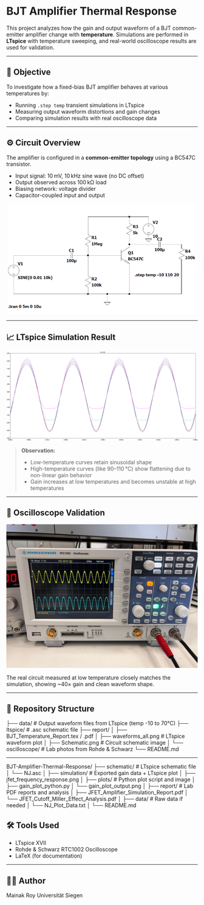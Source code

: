 #  BJT Amplifier Thermal Response

This project analyzes how the gain and output waveform of a BJT common-emitter amplifier change with **temperature**. Simulations are performed in **LTspice** with temperature sweeping, and real-world oscilloscope results are used for validation.

---

## 📌 Objective

To investigate how a fixed-bias BJT amplifier behaves at various temperatures by:

- Running `.step temp` transient simulations in LTspice
- Measuring output waveform distortions and gain changes
- Comparing simulation results with real oscilloscope data

---

## ⚙️ Circuit Overview

The amplifier is configured in a **common-emitter topology** using a BC547C transistor.

- Input signal: 10 mV, 10 kHz sine wave (no DC offset)
- Output observed across 100 kΩ load
- Biasing network: voltage divider
- Capacitor-coupled input and output

<p align="center">
  <img src="report/Schematic.png" width="500" alt="LTspice Schematic">
</p>

---

## 📈 LTspice Simulation Result

<p align="center">
  <img src="report/waveforms_all.png" width="600" alt="Waveform Plot - LTspice">
</p>

> **Observation:**  
> - Low-temperature curves retain sinusoidal shape  
> - High-temperature curves (like 90–110 °C) show flattening due to non-linear gain behavior  
> - Gain increases at low temperatures and becomes unstable at high temperatures  

---

## 🧪 Oscilloscope Validation

<p align="center">
  <img src="report/oscilloscope/osc_low_temp_gain40.jpg" width="600" alt="Lab Scope Output">
</p>

The real circuit measured at low temperature closely matches the simulation, showing ~40× gain and clean waveform shape.

---

## 📂 Repository Structure


├── data/ # Output waveform files from LTspice (temp -10 to 70°C)
├── ltspice/ # .asc schematic file
├── report/
│ ├── BJT_Temperature_Report.tex / .pdf
│ ├── waveforms_all.png # LTspice waveform plot
│ ├── Schematic.png # Circuit schematic image
│ └── oscilloscope/ # Lab photos from Rohde & Schwarz
└── README.md

---
BJT-Amplifier-Thermal-Response/
├── schematic/                     # LTspice schematic file
│   └── NJ.asc
│
├── simulation/                    # Exported gain data + LTspice plot
│   ├── jfet_frequency_response.png
│
├── plots/                         # Python plot script and image
│   ├── gain_plot_python.py
│   └── gain_plot_output.png
│
├── report/                        # Lab PDF reports and analysis
│   ├── JFET_Amplifier_Simulation_Report.pdf
│   └── JFET_Cutoff_Miller_Effect_Analysis.pdf
│
├── data/                          # Raw data if needed
│   └── NJ_Plot_Data.txt
│
└── README.md

## 🛠 Tools Used

- LTspice XVII
- Rohde & Schwarz RTC1002 Oscilloscope
- LaTeX (for documentation)

---

## 👨‍🔬 Author

Mainak Roy
Universität Siegen 

